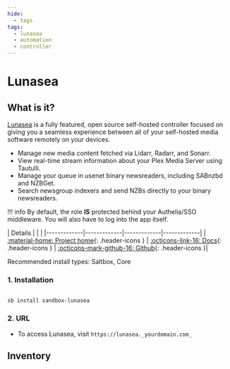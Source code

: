```yaml
---
hide:
  - tags
tags:
  - lunasea
  - automation
  - controller
---
```


# Lunasea

## What is it?

[Lunasea](https://www.lunasea.app/) is a fully featured, open source self-hosted controller focused on giving you a seamless experience between all of your self-hosted media software remotely on your devices.

- Manage new media content fetched via Lidarr, Radarr, and Sonarr.
- View real-time stream information about your Plex Media Server using Tautulli.
- Manage your queue in usenet binary newsreaders, including SABnzbd and NZBGet.
- Search newsgroup indexers and send NZBs directly to your binary newsreaders.

!!! info
    By default, the role **IS** protected behind your Authelia/SSO middleware. You will also have to log into the app itself.

| Details     |             |             |
|-------------|-------------|-------------|-------------|
| [:material-home: Project home](https://www.lunasea.app/){: .header-icons } | [:octicons-link-16: Docs](https://docs.lunasea.app/){: .header-icons } | [:octicons-mark-github-16: Github](https://github.com/JagandeepBrar/lunasea){: .header-icons }|

Recommended install types: Saltbox, Core

### 1. Installation

``` shell

sb install sandbox-lunasea

```

### 2. URL

- To access Lunasea, visit `https://lunasea._yourdomain.com_`

## Inventory
<!-- BEGIN SALTBOX MANAGED VARIABLES SECTION -->
<!-- END SALTBOX MANAGED VARIABLES SECTION -->
